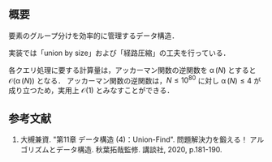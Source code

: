 ## 概要

要素のグループ分けを効率的に管理するデータ構造．

実装では「union by size」および「経路圧縮」の工夫を行っている．

各クエリ処理に要する計算量は，アッカーマン関数の逆関数を $\operatorname{\alpha}(N)$ とすると $\mathcal{O}(\operatorname{\alpha}(N))$ となる．
アッカーマン関数の逆関数は，$N \leq 10^{80}$ に対し $\operatorname{\alpha}(N) \leq 4$ が成り立つため，実用上 $\mathcal{O}(1)$ とみなすことができる．


## 参考文献

1. 大槻兼資. "第11章 データ構造 (4)：Union-Find". 問題解決力を鍛える！ アルゴリズムとデータ構造. 秋葉拓哉監修. 講談社, 2020, p.181-190. 
